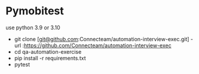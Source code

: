 # Pymobitest

use python 3.9 or 3.10

- git clone [git@github.com:Connecteam/automation-interview-exec.git] - url :https://github.com/Connecteam/automation-interview-exec
- cd qa-automation-exercise
- pip install -r requirements.txt
- pytest